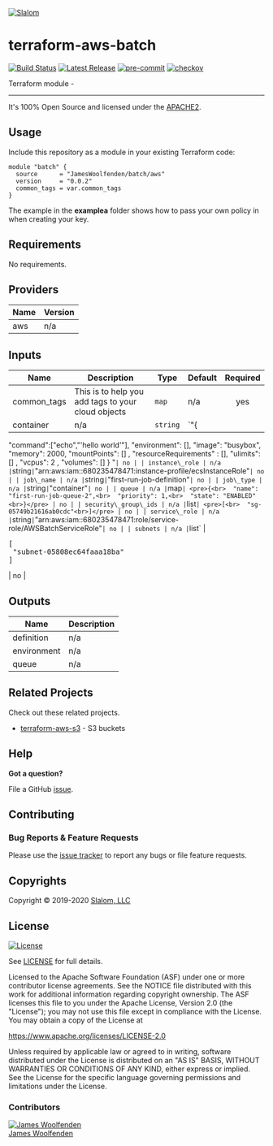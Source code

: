 [![Slalom][logo]](https://slalom.com)

# terraform-aws-batch

[![Build Status](https://github.com/JamesWoolfenden/terraform-aws-batch/workflows/Verify%20and%20Bump/badge.svg?branch=master)](https://github.com/JamesWoolfenden/terraform-aws-batch)
[![Latest Release](https://img.shields.io/github/release/JamesWoolfenden/terraform-aws-batch.svg)](https://github.com/JamesWoolfenden/terraform-aws-batch/releases/latest)
[![pre-commit](https://img.shields.io/badge/pre--commit-enabled-brightgreen?logo=pre-commit&logoColor=white)](https://github.com/pre-commit/pre-commit)
[![checkov](https://img.shields.io/badge/checkov-verified-brightgreen)](https://www.checkov.io/)

Terraform module -

---

It's 100% Open Source and licensed under the [APACHE2](LICENSE).

## Usage

Include this repository as a module in your existing Terraform code:

```hcl
module "batch" {
  source      = "JamesWoolfenden/batch/aws"
  version     = "0.0.2"
  common_tags = var.common_tags
}
```

The example in the **examplea** folder shows how to pass your own policy in when creating your key.

<!-- BEGINNING OF PRE-COMMIT-TERRAFORM DOCS HOOK -->
## Requirements

No requirements.

## Providers

| Name | Version |
|------|---------|
| aws | n/a |

## Inputs

| Name | Description | Type | Default | Required |
|------|-------------|------|---------|:--------:|
| common\_tags | This is to help you add tags to your cloud objects | `map` | n/a | yes |
| container | n/a | `string` | `"{
  \"command\":[\"echo\",\"'hello world'\"],
  \"environment\": [],
  \"image\": \"busybox\",
  \"memory\": 2000,
  \"mountPoints\": [] ,
  \"resourceRequirements\" : [],
  \"ulimits\": [] ,
  \"vcpus\": 2 ,
  \"volumes\": []
}
"` | no |
| instance\_role | n/a | `string` | `"arn:aws:iam::680235478471:instance-profile/ecsInstanceRole"` | no |
| job\_name | n/a | `string` | `"first-run-job-definition"` | no |
| job\_type | n/a | `string` | `"container"` | no |
| queue | n/a | `map` | <pre>{<br>  "name": "first-run-job-queue-2",<br>  "priority": 1,<br>  "state": "ENABLED"<br>}</pre> | no |
| security\_group\_ids | n/a | `list` | <pre>[<br>  "sg-05749b21616ab0cdc"<br>]</pre> | no |
| service\_role | n/a | `string` | `"arn:aws:iam::680235478471:role/service-role/AWSBatchServiceRole"` | no |
| subnets | n/a | `list` | <pre>[<br>  "subnet-05808ec64faaa18ba"<br>]</pre> | no |

## Outputs

| Name | Description |
|------|-------------|
| definition | n/a |
| environment | n/a |
| queue | n/a |

<!-- END OF PRE-COMMIT-TERRAFORM DOCS HOOK -->

## Related Projects

Check out these related projects.

- [terraform-aws-s3](https://github.com/jameswoolfenden/terraform-aws-s3) - S3 buckets

## Help

**Got a question?**

File a GitHub [issue](https://github.com/JamesWoolfenden/terraform-aws-batch/issues).

## Contributing

### Bug Reports & Feature Requests

Please use the [issue tracker](https://github.com/JamesWoolfenden/terraform-aws-batch/issues) to report any bugs or file feature requests.

## Copyrights

Copyright © 2019-2020 [Slalom, LLC](https://slalom.com)

## License

[![License](https://img.shields.io/badge/License-Apache%202.0-blue.svg)](https://opensource.org/licenses/Apache-2.0)

See [LICENSE](LICENSE) for full details.

Licensed to the Apache Software Foundation (ASF) under one
or more contributor license agreements.  See the NOTICE file
distributed with this work for additional information
regarding copyright ownership.  The ASF licenses this file
to you under the Apache License, Version 2.0 (the
"License"); you may not use this file except in compliance
with the License.  You may obtain a copy of the License at

<https://www.apache.org/licenses/LICENSE-2.0>

Unless required by applicable law or agreed to in writing,
software distributed under the License is distributed on an
"AS IS" BASIS, WITHOUT WARRANTIES OR CONDITIONS OF ANY
KIND, either express or implied.  See the License for the
specific language governing permissions and limitations
under the License.

### Contributors

[![James Woolfenden][jameswoolfenden_avatar]][jameswoolfenden_homepage]<br/>[James Woolfenden][jameswoolfenden_homepage]

[jameswoolfenden_homepage]: https://github.com/jameswoolfenden
[jameswoolfenden_avatar]: https://github.com/jameswoolfenden.png?size=150
[logo]: https://gist.githubusercontent.com/JamesWoolfenden/5c457434351e9fe732ca22b78fdd7d5e/raw/15933294ae2b00f5dba6557d2be88f4b4da21201/slalom-logo.png
[website]: https://slalom.com
[github]: https://github.com/jameswoolfenden
[linkedin]: https://www.linkedin.com/in/jameswoolfenden/
[twitter]: https://twitter.com/JimWoolfenden

[share_twitter]: https://twitter.com/intent/tweet/?text=terraform-aws-batch&url=https://github.com/JamesWoolfenden/terraform-aws-batch
[share_linkedin]: https://www.linkedin.com/shareArticle?mini=true&title=terraform-aws-batch&url=https://github.com/JamesWoolfenden/terraform-aws-batch
[share_reddit]: https://reddit.com/submit/?url=https://github.com/JamesWoolfenden/terraform-aws-batch
[share_facebook]: https://facebook.com/sharer/sharer.php?u=https://github.com/JamesWoolfenden/terraform-aws-batch
[share_email]: mailto:?subject=terraform-aws-batch&body=https://github.com/JamesWoolfenden/terraform-aws-batch
